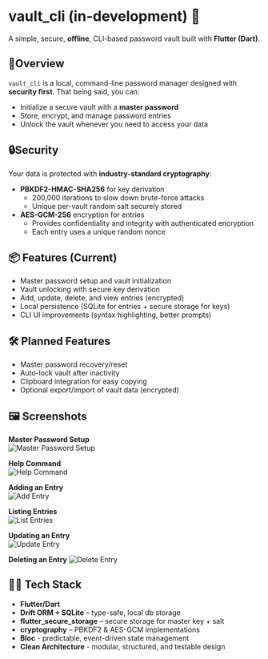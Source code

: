 # vault_cli (in-development) 🔐
A simple, secure, **offline**, CLI-based password vault built with **Flutter (Dart)**.

## 🚀Overview
`vault_cli` is a local, command-line password manager designed with **security first**.
That being said, you can:
- Initialize a secure vault with a **master password**
- Store, encrypt, and manage password entries
- Unlock the vault whenever you need to access your data

## 🔒Security
Your data is protected with **industry-standard cryptography**:

- **PBKDF2-HMAC-SHA256** for key derivation
    - 200,000 iterations to slow down brute-force attacks
    - Unique per-vault random salt securely stored
- **AES-GCM-256** encryption for entries
    - Provides confidentiality and integrity with authenticated encryption
    - Each entry uses a unique random nonce

## 📦 Features (Current)
- Master password setup and vault initialization
- Vault unlocking with secure key derivation
- Add, update, delete, and view entries (encrypted)
- Local persistence (SQLite for entries + secure storage for keys)
- CLI UI improvements (syntax highlighting, better prompts)

## 🛠 Planned Features
- Master password recovery/reset
- Auto-lock vault after inactivity
- Clipboard integration for easy copying
- Optional export/import of vault data (encrypted)

## 🖼 Screenshots

**Master Password Setup**  
![Master Password Setup](assets/images/master_password_setup.png)

**Help Command**  
![Help Command](assets/images/help_command.png)

**Adding an Entry**  
![Add Entry](assets/images/add_entry.png)

**Listing Entries**  
![List Entries](assets/images/list_entries.png)

**Updating an Entry**  
![Update Entry](assets/images/update_entry.png)

**Deleting an Entry**
![Delete Entry](assets/images/delete_entry.png)


## 🧑‍💻 Tech Stack
- **Flutter/Dart**
- **Drift ORM + SQLite** – type-safe, local db storage
- **flutter_secure_storage** – secure storage for master key + salt
- **cryptography** – PBKDF2 & AES-GCM implementations
- **Bloc** - predictable, event-driven state management
- **Clean Architecture** - modular, structured, and testable design
